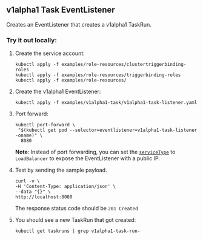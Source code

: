 ## v1alpha1 Task EventListener

Creates an EventListener that creates a v1alpha1 TaskRun.

### Try it out locally:

1. Create the service account:

   ```shell script
   kubectl apply -f examples/role-resources/clustertriggerbinding-roles
   kubectl apply -f examples/role-resources/triggerbinding-roles
   kubectl apply -f examples/role-resources/
   ```

1. Create the v1alpha1 EventListener:

   ```shell script
   kubectl apply -f examples/v1alpha1-task/v1alpha1-task-listener.yaml
   ```

1. Port forward:

   ```shell script
   kubectl port-forward \
    "$(kubectl get pod --selector=eventlistener=v1alpha1-task-listener -oname)" \
     8080
   ```

   **Note**: Instead of port forwarding, you can set the
   [`serviceType`](https://github.com/tektoncd/triggers/blob/master/docs/eventlisteners.md#serviceType)
   to `LoadBalancer` to expose the EventListener with a public IP.

1. Test by sending the sample payload.

   ```shell script
   curl -v \
   -H 'Content-Type: application/json' \
   --data "{}" \
   http://localhost:8080
   ```

   The response status code should be `201 Created`

1. You should see a new TaskRun that got created:

   ```shell script
   kubectl get taskruns | grep v1alpha1-task-run-
   ```
